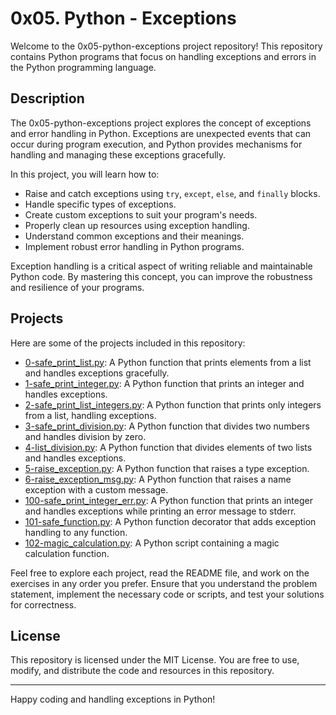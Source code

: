 # 0x05. Python - Exceptions

Welcome to the 0x05-python-exceptions project repository! This repository contains Python programs that focus on handling exceptions and errors in the Python programming language.

## Description

The 0x05-python-exceptions project explores the concept of exceptions and error handling in Python. Exceptions are unexpected events that can occur during program execution, and Python provides mechanisms for handling and managing these exceptions gracefully.

In this project, you will learn how to:

- Raise and catch exceptions using `try`, `except`, `else`, and `finally` blocks.
- Handle specific types of exceptions.
- Create custom exceptions to suit your program's needs.
- Properly clean up resources using exception handling.
- Understand common exceptions and their meanings.
- Implement robust error handling in Python programs.

Exception handling is a critical aspect of writing reliable and maintainable Python code. By mastering this concept, you can improve the robustness and resilience of your programs.

## Projects

Here are some of the projects included in this repository:

- [0-safe_print_list.py](./0-safe_print_list.py/): A Python function that prints elements from a list and handles exceptions gracefully.
- [1-safe_print_integer.py](./1-safe_print_integer.py/): A Python function that prints an integer and handles exceptions.
- [2-safe_print_list_integers.py](./2-safe_print_list_integers.py/): A Python function that prints only integers from a list, handling exceptions.
- [3-safe_print_division.py](./3-safe_print_division.py/): A Python function that divides two numbers and handles division by zero.
- [4-list_division.py](./4-list_division.py/): A Python function that divides elements of two lists and handles exceptions.
- [5-raise_exception.py](./5-raise_exception.py/): A Python function that raises a type exception.
- [6-raise_exception_msg.py](./6-raise_exception_msg.py/): A Python function that raises a name exception with a custom message.
- [100-safe_print_integer_err.py](./100-safe_print_integer_err.py/): A Python function that prints an integer and handles exceptions while printing an error message to stderr.
- [101-safe_function.py](./101-safe_function.py/): A Python function decorator that adds exception handling to any function.
- [102-magic_calculation.py](./102-magic_calculation.py/): A Python script containing a magic calculation function.

Feel free to explore each project, read the README file, and work on the exercises in any order you prefer. Ensure that you understand the problem statement, implement the necessary code or scripts, and test your solutions for correctness.

## License

This repository is licensed under the MIT License. You are free to use, modify, and distribute the code and resources in this repository.

---

Happy coding and handling exceptions in Python!
